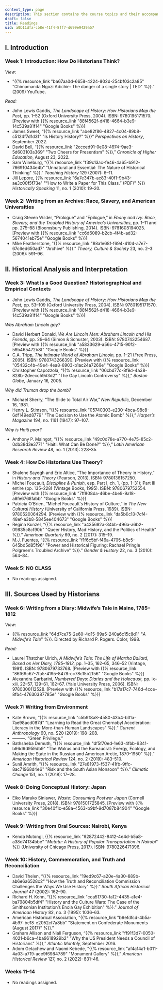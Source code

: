 ```yaml
---
content_type: page
description: This section contains the course topics and their accompanying readings.
draft: false
title: Readings
uid: a0b11dfa-cb8e-41f4-8ff7-d699e9429a57
---
```

## I. Introduction

### Week 1: Introduction: How Do Historians Think?

*View:*

- “{{% resource_link "ba67aa0d-6658-4224-802d-254bf03c2a85" "Chimamanda Ngozi Adichie: The danger of a single story | TED" %}}.” (2009) YouTube.

*Read:*

- John Lewis Gaddis, *The Landscape of History: How Historians Map the Past,* pp. 1–52 (Oxford University Press, 2004). ISBN: ‎9780195171570. \[Preview with {{% resource_link "88f4562f-d418-4664-b3e9-14c539a81f14" "Google Books" %}}\]
- James Sweet, “{{% resource_link "abe82f86-4827-4c04-89b8-c5124f7d1d31" "Is History History?" %}}” *Perspectives on History*, September 2022.
- David Bell, “{{% resource_link "2ccced91-0e08-4974-9ae3-5d603103a369" "Two Cheers for Presentism" %}},” *Chronicle of Higher Education*, August 23, 2022.
- Sam Wineburg, “{{% resource_link "f39c13ac-fe46-4a65-b912-766910434e4b" "Unnatural and Essential: The Nature of Historical Thinking" %}}.” *Teaching History* 129 (2007): 6–11.
- Jill Lepore, {{% resource_link "6a7e347b-ac83-40f1-9b43-ae3c00f5f73e" "“How to Write a Paper for This Class.” (PDF)" %}} *Historically Speaking* 11, no. 1 (2010): 19–20.

### Week 2: Writing from an Archive: Race, Slavery, and American Universities

- Craig Steven Wilder, “Prologue” and “Epilogue,” in *Ebony and Ivy: Race, Slavery, and the Troubled History of America’s Universities*, pp. 1–11 and pp. 275–88 (Bloomsbury Publishing, 2014). ISBN: ‎9781608194025. \[Preview with {{% resource_link "cc6d6089-b2cb-4f4b-ad32-5674041eb75e" "Google Books" %}}\]
- Mike Featherstone, "{{% resource_link "88a1e68f-f694-4104-a7e7-67c6ed650ad7" "Archive" %}}." *Theory, Culture & Society* 23, no. 2–3 (2006): 591–96.  

## II. Historical Analysis and Interpretation

### Week 3: What Is a Good Question? Historiographical and Empirical Contexts

- John Lewis Gaddis, *The Landscape of History: How Historians Map the Past,* pp. 53–109 (Oxford University Press, 2004). ISBN: ‎9780195171570. \[Preview with {{% resource_link "88f4562f-d418-4664-b3e9-14c539a81f14" "Google Books" %}}\]

*Was Abraham Lincoln gay?*

- David Herbert Donald, *We Are Lincoln Men: Abraham Lincoln and His Friends,* pp. 29–64 (Simon & Schuster, 2003). ISBN: ‎9780743254687. \[Preview with {{% resource_link "a5833629-a56c-4715-90f2-59b465472b8f" "Google Books" %}}\]
- C.A. Tripp, *The Intimate World of Abraham* *Lincoln,* pp. 1–21 (Free Press, 2005). ISBN: 9780743266390. \[Preview with {{% resource_link "05432c4b-49e4-4ea8-8903-b1ac24a7266e" "Google Books" %}}\]
- Christopher Capozzola, “{{% resource_link "06cbd77c-8f9d-4a38-828b-2deecc59d3d2" "The Gay Lincoln Controversy" %}},” *Boston Globe,* January 16, 2005.  

*Why did Truman drop the bomb?*

- Michael Sherry, “The Slide to Total Air War,” *New Republic,* December 16, 1981.
- Henry L. Stimson, “{{% resource_link "05740303-e230-4bca-98c8-6df149ed8779" "The Decision to Use the Atomic Bomb" %}},” *Harper’s Magazine* 194, no. 1161 (1947): 97–107.

*Why is Haiti poor?*

- Anthony P. Maingot, “{{% resource_link "49c0d78e-a770-4e75-85c2-0db38d3e3771" "Haiti: What Can Be Done?" %}},” *Latin American Research Review* 48, no. 1 (2013): 228–35.

### Week 4: How Do Historians Use Theory?

- Shalene Sayegh and Eric Altice, “The Importance of Theory in History,” in *History and Theory* (Pearson, 2013). ISBN: ‎9780136157250. 
- Michel Foucault, *Discipline & Punish*, esp. Part I, ch. 1, (pp. 1–31); Part III entire (pp. 135–228) (Vintage Books, 1995). ISBN: 9780679752554. \[Preview with {{% resource_link "7ff808da-46be-4be9-9a18-a8fe6768fabb" "Google Books" %}}\]
- Patricia O'Brien, “Michel Foucault's History of Culture,” in *The New Cultural History* (University of California Press, 1989). ISBN: ‎9780520064294. \[Preview with {{% resource_link "da5b0c13-7cf4-48ef-a3b8-5845ee404673" "Google Books" %}}\]
- Regina Kunzel, “{{% resource_link "a435682a-34bb-496a-a6b2-09835c8cf90b" "Queer History, Mad History, and the Politics of Health" %}}.” *American Quarterly* 69, no. 2 (2017): 315–19.
- M.J. Fuentes, “{{% resource_link "f1f6c5bf-f46a-4705-b8c5-645bd5d85f96" "Power and Historical Figuring: Rachael Pringle Polgreen's Troubled Archive" %}}.” *Gender & History* 22, no. 3 (2010): 564–84.

### Week 5: NO CLASS

- No readings assigned.

## III. Sources Used by Historians

### Week 6: Writing from a Diary: Midwife’s Tale in Maine, 1785–1812

*View:*

- {{% resource_link "64d7ce75-2e60-4d15-99a5-240a6c15c8d1" "*A Midwife’s Tale*" %}}*.* Directed by Richard P. Rogers. Color, 1998.

*Read:*

- Laurel Thatcher Ulrich, *A Midwife’s Tale: The Life of Martha Ballard, Based on Her Diary, 1785–1812,* pp. 1–35, 162–65, 346–52 (Vintage, 1991). ISBN: ‎9780679733768. \[Preview with {{% resource_link "86f69c67-7fa5-4195-8478-cc78c15b2f56" "Google Books" %}}\]
- Alexandra Garbarini, *Numbered Days: Diaries and the Holocaust,* pp. ix–xiii, 22–57, 129–61, 162–67. (Yale University Press, 2006). ISBN: 9780300112528. \[Preview with {{% resource_link "b17a17c7-746d-4cce-8fb4-47630387785e" "Google Books" %}}\]

### Week 7: Writing from Environment

- Kate Brown, “{{% resource_link "c5b9f8a8-4580-43b4-b31a-7ae98acd087d" "Learning to Read the Great Chernobyl Acceleration: Literacy in the More-than-Human Landscapes" %}}.” *Current Anthropology* 60, no. S20 (2019): 198–208.
- ———. “Green Privilege.”
- Bathsheba Demuth, “{{% resource_link "df5f70ed-1e63-4fbb-9341-b96d9d959db9" "The Walrus and the Bureaucrat: Energy, Ecology, and Making the State in the Russian and American Arctic, 1870–1950" %}}.” *American Historical Review* 124, no. 2 (2019): 483–510.
- Sunil Amrith, “{{% resource_link "27e81973-f537-41fb-9ffc-8ac71968d4e6" "Risk and the South Asian Monsoon" %}}.” *Climatic Change* 151, no. 1 (2018): 17–28.

### Week 8: Doing Conceptual History: Japan

- Eiko Maruko Siniawer, *Waste: Consuming Postwar Japan* (Cornell University Press, 2018). ISBN: ‎9781501725845. \[Preview with {{% resource_link "30e40f1c-e58a-4563-b9bf-9d7087b84904" "Google Books" %}}\] 

### Week 9: Writing from Oral Sources: Nairobi, Kenya

- Kenda Mutongi, {{% resource_link "62872442-8412-4e4d-b5a8-a38d74134bbe" "*Matatu: A History of Popular Transportation in Nairobi*" %}} (University of Chicago Press, 2017). ISBN: ‎9780226471396. 

### Week 10: History, Commemoration, and Truth and Reconciliation

- David Thelen, “{{% resource_link "19ed9c67-a20e-4a30-889b-ab6e6a6528c2" "How the Truth and Reconciliation Commission Challenges the Ways We Use History" %}}.” *South African Historical Journal* 47 (2002): 162–90.
- Richard H. Kohn, “{{% resource_link "cca51730-fa12-4435-a1e4-ba79804b5df4" "History and the Culture Wars: The Case of the Smithsonian Institution’s Enola Gay Exhibition" %}}.” *Journal of American History* 82, no. 3 (1995): 1036–63.
- American Historical Association, “{{% resource_link "b9efdfcd-4b5a-4b97-be18-e2052cf7a8bb" "Statement on Confederate Monuments (August 2017)" %}}.”
- Graham Allison and Niall Ferguson, “{{% resource_link "ff91f3d7-0050-4021-b6ca-4ba9618929b2" "Why the US President Needs a Council of Historians" %}},” *Atlantic Monthly,* September 2016.
- Adom Getachew and Naomi Kebede, “{{% resource_link "af4a14a1-b011-4a03-a719-ace9f6984789" "Monument Gallery" %}},” *American Historical Review* 127, no. 2 (2022): 831–46.  

### Weeks 11–14

- No readings assigned.